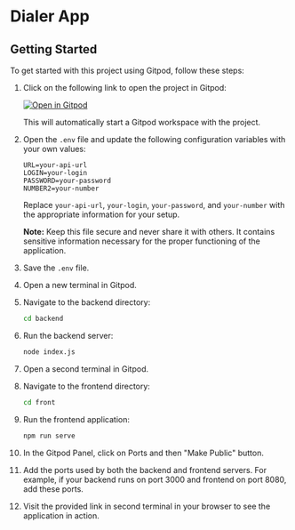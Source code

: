 # Dialer App

## Getting Started

To get started with this project using Gitpod, follow these steps:

1. Click on the following link to open the project in Gitpod:

   [![Open in Gitpod](https://gitpod.io/button/open-in-gitpod.svg)](https://gitpod.io/#https://github.com/juhum/web-app-kurs)

   This will automatically start a Gitpod workspace with the project.

2. Open the `.env` file and update the following configuration variables with your own values:

    ```plaintext
    URL=your-api-url
    LOGIN=your-login
    PASSWORD=your-password
    NUMBER2=your-number
    ```

    Replace `your-api-url`, `your-login`, `your-password`, and `your-number` with the appropriate information for your setup.

    **Note:** Keep this file secure and never share it with others. It contains sensitive information necessary for the proper functioning of the application.

3. Save the `.env` file.

4. Open a new terminal in Gitpod.

5. Navigate to the backend directory:

    ```bash
    cd backend
    ```

6. Run the backend server:

    ```bash
    node index.js
    ```

7. Open a second terminal in Gitpod.

8. Navigate to the frontend directory:

    ```bash
    cd front
    ```

9. Run the frontend application:

    ```bash
    npm run serve
    ```

11. In the Gitpod Panel, click on Ports and then "Make Public" button.

12. Add the ports used by both the backend and frontend servers. For example, if your backend runs on port 3000 and frontend on port 8080, add these ports.

13. Visit the provided link in second terminal in your browser to see the application in action.
